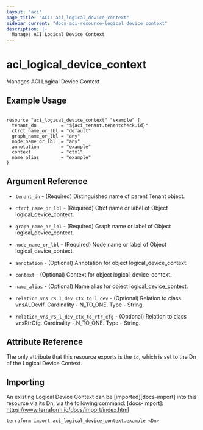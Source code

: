 ```yaml
---
layout: "aci"
page_title: "ACI: aci_logical_device_context"
sidebar_current: "docs-aci-resource-logical_device_context"
description: |-
  Manages ACI Logical Device Context
---
```


# aci_logical_device_context #
Manages ACI Logical Device Context

## Example Usage ##

```hcl

resource "aci_logical_device_context" "example" {
  tenant_dn         = "${aci_tenant.tenentcheck.id}"
  ctrct_name_or_lbl = "default"
  graph_name_or_lbl = "any"
  node_name_or_lbl  = "any"
  annotation        = "example"
  context           = "ctx1"
  name_alias        = "example"
}

```


## Argument Reference ##

* `tenant_dn` - (Required) Distinguished name of parent Tenant object.
* `ctrct_name_or_lbl` - (Required) Ctrct name or label of Object logical_device_context.
* `graph_name_or_lbl` - (Required) Graph name or label of Object logical_device_context.
* `node_name_or_lbl` - (Required) Node name or label of Object logical_device_context.
* `annotation` - (Optional) Annotation for object logical_device_context.
* `context` - (Optional) Context for object logical_device_context.
* `name_alias` - (Optional) Name alias for object logical_device_context.


* `relation_vns_rs_l_dev_ctx_to_l_dev` - (Optional) Relation to class vnsALDevIf. Cardinality - N_TO_ONE. Type - String.
                
* `relation_vns_rs_l_dev_ctx_to_rtr_cfg` - (Optional) Relation to class vnsRtrCfg. Cardinality - N_TO_ONE. Type - String.
                


## Attribute Reference

The only attribute that this resource exports is the `id`, which is set to the
Dn of the Logical Device Context.

## Importing ##

An existing Logical Device Context can be [imported][docs-import] into this resource via its Dn, via the following command:
[docs-import]: https://www.terraform.io/docs/import/index.html


```
terraform import aci_logical_device_context.example <Dn>
```